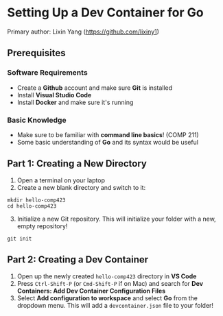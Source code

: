 # Setting Up a Dev Container for Go
Primary author: Lixin Yang (https://github.com/lixiny1)

## Prerequisites 
### Software Requirements
* Create a **Github** account and make sure **Git** is installed
* Install **Visual Studio Code**
* Install **Docker** and make sure it's running
### Basic Knowledge
* Make sure to be familiar with **command line basics**! (COMP 211)
* Some basic understanding of **Go** and its syntax would be useful


## Part 1: Creating a New Directory
1. Open a terminal on your laptop
2. Create a new blank directory and switch to it:
```
mkdir hello-comp423
cd hello-comp423
```
3. Initialize a new Git repository. This will initialize your folder with a new, empty repository!
```
git init
```

## Part 2: Creating a Dev Container
1. Open up the newly created `hello-comp423` directory in **VS Code**
2. Press `Ctrl-Shift-P` (or `Cmd-Shift-P` if on Mac) and search for **Dev Containers: Add Dev Container Configuration Files**
3. Select **Add configuration to workspace** and select **Go** from the dropdown menu. This will add a `devcontainer.json` file to your folder!






